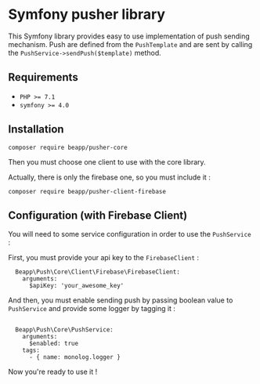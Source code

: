 # Symfony pusher library

This Symfony library provides easy to use implementation of push sending mechanism.
Push are defined from the `PushTemplate` and are sent by calling the `PushService->sendPush($template)` method.

## Requirements

* `PHP >= 7.1`
* `symfony >= 4.0`

## Installation 

```
composer require beapp/pusher-core
```

Then you must choose one client to use with the core library.

Actually, there is only the firebase one, so you must include it :

```
composer require beapp/pusher-client-firebase
```

## Configuration (with Firebase Client)

You will need to some service configuration in order to use the `PushService` :

First, you must provide your api key to the `FirebaseClient` :

```
  Beapp\Push\Core\Client\Firebase\FirebaseClient:
    arguments:
      $apiKey: 'your_awesome_key'
```

And then, you must enable sending push by passing boolean value to `PushService` 
and provide some logger by tagging it :

```
  
  Beapp\Push\Core\PushService:
    arguments:
      $enabled: true
    tags:
      - { name: monolog.logger }
```


Now you're ready to use it !
